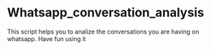 # Whatsapp_conversation_analysis
This script helps you to analize the conversations you are having on whatsapp. Have fun using it
